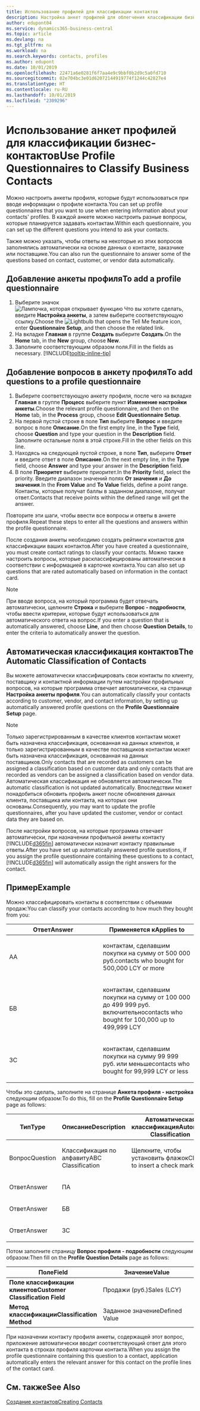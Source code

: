 ```yaml
---
title: Использование профилей для классификации контактов
description: Настройка анкет профилей для облегчения классификации бизнес-контактов
author: edupont04
ms.service: dynamics365-business-central
ms.topic: article
ms.devlang: na
ms.tgt_pltfrm: na
ms.workload: na
ms.search.keywords: contacts, profiles
ms.author: edupont
ms.date: 10/01/2019
ms.openlocfilehash: 22471a6e0281f6f7aa4e9c9bbf0b2d9c5a0fd710
ms.sourcegitcommit: 02e704bc3e01d62072144919774f1244c42827e4
ms.translationtype: HT
ms.contentlocale: ru-RU
ms.lasthandoff: 10/01/2019
ms.locfileid: "2309296"
---
```

# <a name="use-profile-questionnaires-to-classify-business-contacts"></a><span data-ttu-id="e7739-103">Использование анкет профилей для классификации бизнес-контактов</span><span class="sxs-lookup"><span data-stu-id="e7739-103">Use Profile Questionnaires to Classify Business Contacts</span></span>
<span data-ttu-id="e7739-104">Можно настроить анкеты профиля, которые будут использоваться при вводе информации о профиле контакта.</span><span class="sxs-lookup"><span data-stu-id="e7739-104">You can set up profile questionnaires that you want to use when entering information about your contacts' profiles.</span></span> <span data-ttu-id="e7739-105">В каждой анкете можно настроить разные вопросы, которые планируется задавать контактам.</span><span class="sxs-lookup"><span data-stu-id="e7739-105">Within each questionnaire, you can set up the different questions you intend to ask your contacts.</span></span>  

<span data-ttu-id="e7739-106">Также можно указать, чтобы ответы на некоторые из этих вопросов заполнялись автоматически на основе данных о контакте, заказчике или поставщике.</span><span class="sxs-lookup"><span data-stu-id="e7739-106">You can also run the questionnaire to answer some of the questions based on contact, customer, or vendor data automatically.</span></span>  

## <a name="to-add-a-profile-questionnaire"></a><span data-ttu-id="e7739-107">Добавление анкеты профиля</span><span class="sxs-lookup"><span data-stu-id="e7739-107">To add a profile questionnaire</span></span>
1.  <span data-ttu-id="e7739-108">Выберите значок ![Лампочка, которая открывает функцию Что вы хотите сделать](media/ui-search/search_small.png "Что вы хотите сделать"), введите **Настройка анкеты**, а затем выберите соответствующую ссылку.</span><span class="sxs-lookup"><span data-stu-id="e7739-108">Choose the ![Lightbulb that opens the Tell Me feature](media/ui-search/search_small.png "Tell me what you want to do") icon, enter **Questionnaire Setup**, and then choose the related link.</span></span>  
2.  <span data-ttu-id="e7739-109">На вкладке **Главная** в группе **Создать** выберите **Создать**.</span><span class="sxs-lookup"><span data-stu-id="e7739-109">On the **Home** tab, in the **New** group, choose **New**.</span></span>  
3.  <span data-ttu-id="e7739-110">Заполните соответствующим образом поля.</span><span class="sxs-lookup"><span data-stu-id="e7739-110">Fill in the fields as necessary.</span></span> [!INCLUDE[tooltip-inline-tip](includes/tooltip-inline-tip_md.md)]  

## <a name="to-add-questions-to-a-profile-questionnaire"></a><span data-ttu-id="e7739-111">Добавление вопросов в анкету профиля</span><span class="sxs-lookup"><span data-stu-id="e7739-111">To add questions to a profile questionnaire</span></span>
1.  <span data-ttu-id="e7739-112">Выберите соответствующую анкету профиля, после чего на вкладке **Главная** в группе **Процесс** выберите пункт **Изменение настройки анкеты**.</span><span class="sxs-lookup"><span data-stu-id="e7739-112">Choose the relevant profile questionnaire, and then on the **Home** tab, in the **Process** group, choose **Edit Questionnaire Setup**.</span></span>  
2.  <span data-ttu-id="e7739-113">На первой пустой строке в поле **Тип** выберите **Вопрос** и введите вопрос в поле **Описание**.</span><span class="sxs-lookup"><span data-stu-id="e7739-113">On the first empty line, in the **Type** field, choose **Question** and type your question in the **Description** field.</span></span> <span data-ttu-id="e7739-114">Заполните остальные поля в этой строке.</span><span class="sxs-lookup"><span data-stu-id="e7739-114">Fill in the other fields on this line.</span></span>  
3.  <span data-ttu-id="e7739-115">Находясь на следующей пустой строке, в поле **Тип**, выберите **Ответ** и введите ответ в поле **Описание**.</span><span class="sxs-lookup"><span data-stu-id="e7739-115">On the next empty line, in the **Type** field, choose **Answer** and type your answer in the **Description** field.</span></span>  
4.  <span data-ttu-id="e7739-116">В поле **Приоритет** выберите приоритет.</span><span class="sxs-lookup"><span data-stu-id="e7739-116">In the **Priority** field, select the priority.</span></span> <span data-ttu-id="e7739-117">Введите диапазон значений полях **От значения** и **До значения**.</span><span class="sxs-lookup"><span data-stu-id="e7739-117">In the **From Value** and **To Value** fields, define a point range.</span></span> <span data-ttu-id="e7739-118">Контакты, которые получат баллы в заданном диапазоне, получат ответ.</span><span class="sxs-lookup"><span data-stu-id="e7739-118">Contacts that receive points within the defined range will get the answer.</span></span>  

<span data-ttu-id="e7739-119">Повторите эти шаги, чтобы ввести все вопросы и ответы в анкете профиля.</span><span class="sxs-lookup"><span data-stu-id="e7739-119">Repeat these steps to enter all the questions and answers within the profile questionnaire.</span></span>

<span data-ttu-id="e7739-120">После создания анкеты необходимо создать рейтинги контактов для классификации ваших контактов.</span><span class="sxs-lookup"><span data-stu-id="e7739-120">After you have created a questionnaire, you must create contact ratings to classify your contacts.</span></span> <span data-ttu-id="e7739-121">Можно также настроить вопросы, которые расклассифицированы автоматически в соответствии с информацией в карточке контакта.</span><span class="sxs-lookup"><span data-stu-id="e7739-121">You can also set up questions that are rated automatically based on information in the contact card.</span></span>  

> [!NOTE]
> <span data-ttu-id="e7739-122">При вводе вопроса, на который программа будет отвечать автоматически, щелкните <STRONG>Строка</STRONG> и выберите <STRONG>Вопрос - подробности</STRONG>, чтобы ввести критерии, которые будут использоваться для автоматического ответа на вопрос.</span><span class="sxs-lookup"><span data-stu-id="e7739-122">If you enter a question that is automatically answered, choose <STRONG>Line</STRONG>, and then choose <STRONG>Question Details</STRONG>, to enter the criteria to automatically answer the question.</span></span>

## <a name="the-automatic-classification-of-contacts"></a><span data-ttu-id="e7739-123">Автоматическая классификация контактов</span><span class="sxs-lookup"><span data-stu-id="e7739-123">The Automatic Classification of Contacts</span></span>
<span data-ttu-id="e7739-124">Вы можете автоматически классифицировать свои контакты по клиенту, поставщику и контактной информации путем настройки профильных вопросов, на которые программа отвечает автоматически, на странице **Настройка анкеты профиля**.</span><span class="sxs-lookup"><span data-stu-id="e7739-124">You can automatically classify your contacts according to customer, vendor, and contact information, by setting up automatically answered profile questions on the **Profile Questionnaire Setup** page.</span></span>  

> [!NOTE]
> <span data-ttu-id="e7739-125">Только зарегистрированным в качестве клиентов контактам может быть назначена классификация, основанная на данных клиентов, и только зарегистрированным в качестве поставщиков контактам может быть назначена классификация, основанная на данных поставщиков.</span><span class="sxs-lookup"><span data-stu-id="e7739-125">Only contacts that are recorded as customers can be assigned a classification based on customer data and only contacts that are recorded as vendors can be assigned a classification based on vendor data.</span></span> <span data-ttu-id="e7739-126">Автоматическая классификация не обновляется автоматически.</span><span class="sxs-lookup"><span data-stu-id="e7739-126">The automatic classification is not updated automatically.</span></span> <span data-ttu-id="e7739-127">Впоследствии может понадобиться обновить профиль анкет после обновления данных клиента, поставщика или контакта, на которых они основаны.</span><span class="sxs-lookup"><span data-stu-id="e7739-127">Consequently, you may want to update the profile questionnaires, after you have updated the customer, vendor or contact data they are based on.</span></span>  

<span data-ttu-id="e7739-128">После настройки вопросов, на которые программа отвечает автоматически, при назначении профильной анкеты контакту [!INCLUDE[d365fin](includes/d365fin_md.md)] автоматически назначит контакту правильные ответы.</span><span class="sxs-lookup"><span data-stu-id="e7739-128">After you have set up automatically answered profile questions, if you assign the profile questionnaire containing these questions to a contact, [!INCLUDE[d365fin](includes/d365fin_md.md)] will automatically assign the right answers for the contact.</span></span>  

## <a name="example"></a><span data-ttu-id="e7739-129">Пример</span><span class="sxs-lookup"><span data-stu-id="e7739-129">Example</span></span>
<span data-ttu-id="e7739-130">Можно классифицировать контакты в соответствии с объемами продаж:</span><span class="sxs-lookup"><span data-stu-id="e7739-130">You can classify your contacts according to how much they bought from you:</span></span>

<table>
<colgroup>
<col style="width: 50%" />
<col style="width: 50%" />
</colgroup>
<thead>
<tr class="header">
<th><span data-ttu-id="e7739-131"><strong>Ответ</strong></span><span class="sxs-lookup"><span data-stu-id="e7739-131"><strong>Answer</strong></span></span></th>
<th><span data-ttu-id="e7739-132"><strong>Применяется к</strong></span><span class="sxs-lookup"><span data-stu-id="e7739-132"><strong>Applies to</strong></span></span></th>
</tr>
</thead>
<tbody>
<tr class="odd">
<td><p><span data-ttu-id="e7739-133">А</span><span class="sxs-lookup"><span data-stu-id="e7739-133">A</span></span></p></td>
<td><p><span data-ttu-id="e7739-134">контактам, сделавшим покупки на сумму от 500 000 руб.</span><span class="sxs-lookup"><span data-stu-id="e7739-134">contacts who bought for 500,000 LCY or more</span></span></p></td>
</tr>
<tr class="even">
<td><p><span data-ttu-id="e7739-135">Б</span><span class="sxs-lookup"><span data-stu-id="e7739-135">B</span></span></p></td>
<td><p><span data-ttu-id="e7739-136">контактам, сделавшим покупки на сумму от 100 000 до 499 999 руб. включительно</span><span class="sxs-lookup"><span data-stu-id="e7739-136">contacts who bought for 100,000 up to 499,999 LCY</span></span></p></td>
</tr>
<tr class="odd">
<td><p><span data-ttu-id="e7739-137">З</span><span class="sxs-lookup"><span data-stu-id="e7739-137">C</span></span></p></td>
<td><p><span data-ttu-id="e7739-138">контактам, сделавшим покупки на сумму 99 999 руб. или меньше</span><span class="sxs-lookup"><span data-stu-id="e7739-138">contacts who bought for 99,999 LCY or less</span></span></p></td>
</tr>
</tbody>
</table>

<span data-ttu-id="e7739-139">Чтобы это сделать, заполните на странице **Анкета профиля - настройка** следующим образом:</span><span class="sxs-lookup"><span data-stu-id="e7739-139">To do this, fill on the **Profile Questionnaire Setup** page as follows:</span></span>


<table>
<colgroup>
<col style="width: 20%" />
<col style="width: 20%" />
<col style="width: 20%" />
<col style="width: 20%" />
<col style="width: 20%" />
</colgroup>
<thead>
<tr class="header">
<th><span data-ttu-id="e7739-140"><strong>Тип</strong></span><span class="sxs-lookup"><span data-stu-id="e7739-140"><strong>Type</strong></span></span></th>
<th><span data-ttu-id="e7739-141"><strong>Описание</strong></span><span class="sxs-lookup"><span data-stu-id="e7739-141"><strong>Description</strong></span></span></th>
<th><span data-ttu-id="e7739-142"><strong>Автоматическая классификация</strong></span><span class="sxs-lookup"><span data-stu-id="e7739-142"><strong>Automatic Classification</strong></span></span></th>
<th><span data-ttu-id="e7739-143"><strong>От значения</strong></span><span class="sxs-lookup"><span data-stu-id="e7739-143"><strong>From Value</strong></span></span></th>
<th><span data-ttu-id="e7739-144"><strong>До значения</strong></span><span class="sxs-lookup"><span data-stu-id="e7739-144"><strong>To Value</strong></span></span></th>
</tr>
</thead>
<tbody>
<tr class="odd">
<td><p><span data-ttu-id="e7739-145">Вопрос</span><span class="sxs-lookup"><span data-stu-id="e7739-145">Question</span></span></p></td>
<td><p><span data-ttu-id="e7739-146">Классификация по алфавиту</span><span class="sxs-lookup"><span data-stu-id="e7739-146">ABC Classification</span></span></p></td>
<td><p><span data-ttu-id="e7739-147">Щелкните, чтобы установить флажок</span><span class="sxs-lookup"><span data-stu-id="e7739-147">Click to insert a check mark</span></span></p></td>
<td><p> </p></td>
<td><p> </p></td>
</tr>
<tr class="even">
<td><p><span data-ttu-id="e7739-148">Ответ</span><span class="sxs-lookup"><span data-stu-id="e7739-148">Answer</span></span></p></td>
<td><p><span data-ttu-id="e7739-149">П</span><span class="sxs-lookup"><span data-stu-id="e7739-149">A</span></span></p></td>
<td><p> </p></td>
<td><p><span data-ttu-id="e7739-150">500,000</span><span class="sxs-lookup"><span data-stu-id="e7739-150">500,000</span></span></p></td>
<td><p> </p></td>
</tr>
<tr class="odd">
<td><p><span data-ttu-id="e7739-151">Ответ</span><span class="sxs-lookup"><span data-stu-id="e7739-151">Answer</span></span></p></td>
<td><p><span data-ttu-id="e7739-152">Б</span><span class="sxs-lookup"><span data-stu-id="e7739-152">B</span></span></p></td>
<td><p> </p></td>
<td><p><span data-ttu-id="e7739-153">100,000</span><span class="sxs-lookup"><span data-stu-id="e7739-153">100,000</span></span></p></td>
<td><p><span data-ttu-id="e7739-154">499,999</span><span class="sxs-lookup"><span data-stu-id="e7739-154">499,999</span></span></p></td>
</tr>
<tr class="even">
<td><p><span data-ttu-id="e7739-155">Ответ</span><span class="sxs-lookup"><span data-stu-id="e7739-155">Answer</span></span></p></td>
<td><p><span data-ttu-id="e7739-156">З</span><span class="sxs-lookup"><span data-stu-id="e7739-156">C</span></span></p></td>
<td><p> </p></td>
<td><p> </p></td>
<td><p><span data-ttu-id="e7739-157">99 999</span><span class="sxs-lookup"><span data-stu-id="e7739-157">99,999</span></span></p></td>
</tr>
</tbody>
</table>

<span data-ttu-id="e7739-158">Потом заполните страницу **Вопрос профиля - подробности** следующим образом:</span><span class="sxs-lookup"><span data-stu-id="e7739-158">Then fill on the **Profile Question Details** page as follows:</span></span>
<table>
<colgroup>
<col style="width: 50%" />
<col style="width: 50%" />
</colgroup>
<thead>
<tr class="header">
<th><span data-ttu-id="e7739-159"><strong>Поле</strong></span><span class="sxs-lookup"><span data-stu-id="e7739-159"><strong>Field</strong></span></span></th>
<th><span data-ttu-id="e7739-160"><strong>Значение</strong></span><span class="sxs-lookup"><span data-stu-id="e7739-160"><strong>Value</strong></span></span></th>
</tr>
</thead>
<tbody>
<tr>
<td><span data-ttu-id="e7739-161"><strong>Поле классификации клиентов</strong></span><span class="sxs-lookup"><span data-stu-id="e7739-161"><strong>Customer Classification Field</strong></span></span></td>
<td><span data-ttu-id="e7739-162"><emphasis>Продажи (руб.)</emphasis></span><span class="sxs-lookup"><span data-stu-id="e7739-162"><emphasis>Sales (LCY)</emphasis></span></span></td>
</tr>
<tr>
<td><span data-ttu-id="e7739-163"><strong>Метод классификации</strong></span><span class="sxs-lookup"><span data-stu-id="e7739-163"><strong>Classification Method</strong></span></span></td>
<td><span data-ttu-id="e7739-164"><emphasis>Заданное значение</emphasis></span><span class="sxs-lookup"><span data-stu-id="e7739-164"><emphasis>Defined Value</emphasis></span></span></td>
</tr>
</tbody>
</table>

<span data-ttu-id="e7739-165">При назначении контакту профиля анкеты, содержащей этот вопрос, приложение автоматически вводит соответствующий ответ для этого контакта в строках профиля карточки контакта.</span><span class="sxs-lookup"><span data-stu-id="e7739-165">When you assign the profile questionnaire containing this question to a contact, application automatically enters the relevant answer for this contact on the profile lines of the contact card.</span></span>

## <a name="see-also"></a><span data-ttu-id="e7739-166">См. также</span><span class="sxs-lookup"><span data-stu-id="e7739-166">See Also</span></span>
[<span data-ttu-id="e7739-167">Создание контактов</span><span class="sxs-lookup"><span data-stu-id="e7739-167">Creating Contacts</span></span>](marketing-create-contact-companies.md)  
